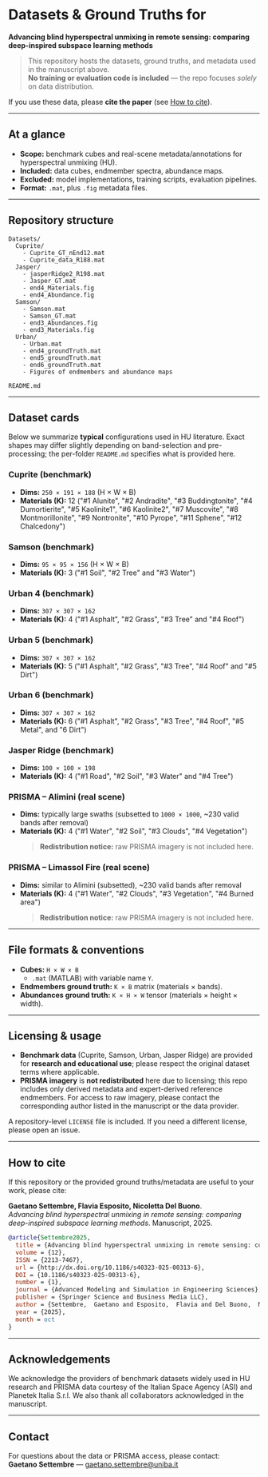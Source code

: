 # Datasets & Ground Truths for
**Advancing blind hyperspectral unmixing in remote sensing: comparing deep-inspired subspace learning methods**

> This repository hosts the datasets, ground truths, and metadata used in the manuscript above.  
> **No training or evaluation code is included** — the repo focuses *solely* on data distribution.

If you use these data, please **cite the paper** (see [How to cite](#how-to-cite)).

---

## At a glance

- **Scope:** benchmark cubes and real-scene metadata/annotations for hyperspectral unmixing (HU).
- **Included:** data cubes, endmember spectra, abundance maps.
- **Excluded:** model implementations, training scripts, evaluation pipelines.
- **Format:** `.mat`, plus `.fig` metadata files.

---

## Repository structure

```
Datasets/
  Cuprite/
    - Cuprite_GT_nEnd12.mat
    - Cuprite_data_R188.mat
  Jasper/
    - jasperRidge2_R198.mat
    - Jasper_GT.mat
    - end4_Materials.fig
    - end4_Abundance.fig
  Samson/
    - Samson.mat
    - Samson_GT.mat
    - end3_Abundances.fig
    - end3_Materials.fig
  Urban/
    - Urban.mat
    - end4_groundTruth.mat
    - end5_groundTruth.mat
    - end6_groundTruth.mat
    - Figures of endmembers and abundance maps

README.md
```


---

## Dataset cards

Below we summarize **typical** configurations used in HU literature. Exact shapes may differ slightly depending on band-selection and pre-processing; the per-folder `README.md` specifies what is provided here.

### Cuprite (benchmark)
- **Dims:** `250 × 191 × 188` (H × W × B)
- **Materials (K):** 12 ("#1 Alunite", "#2 Andradite", "#3 Buddingtonite", "#4 Dumortierite", "#5 Kaolinite1", "#6 Kaolinite2", "#7 Muscovite", "#8 Montmorillonite", "#9 Nontronite", "#10 Pyrope", "#11 Sphene", "#12 Chalcedony")
  
### Samson (benchmark)
- **Dims:** `95 × 95 × 156` (H × W × B)
- **Materials (K):** 3 ("#1 Soil", "#2 Tree" and "#3 Water")

### Urban 4 (benchmark)
- **Dims:** `307 × 307 × 162`
- **Materials (K):** 4 ("#1 Asphalt", "#2 Grass", "#3 Tree" and "#4 Roof")

### Urban 5 (benchmark)
- **Dims:** `307 × 307 × 162`
- **Materials (K):** 5 ("#1 Asphalt", "#2 Grass", "#3 Tree", "#4 Roof" and "#5 Dirt")
  
### Urban 6 (benchmark)
- **Dims:** `307 × 307 × 162`
- **Materials (K):** 6 ("#1 Asphalt", "#2 Grass", "#3 Tree", "#4 Roof", "#5 Metal", and "6 Dirt")

### Jasper Ridge (benchmark)
- **Dims:** `100 × 100 × 198`
- **Materials (K):** 4 ("#1 Road", "#2 Soil", "#3 Water" and "#4 Tree")

### PRISMA – Alimini (real scene)
- **Dims:** typically large swaths (subsetted to `1000 × 1000`, ~230 valid bands after removal)
- **Materials (K):** 4 ("#1 Water", "#2 Soil", "#3 Clouds", "#4 Vegetation")
  > **Redistribution notice:** raw PRISMA imagery is not included here.

### PRISMA – Limassol Fire (real scene)
- **Dims:** similar to Alimini (subsetted), ~230 valid bands after removal
- **Materials (K):** 4 ("#1 Water", "#2 Clouds", "#3 Vegetation", "#4 Burned area")
  > **Redistribution notice:** raw PRISMA imagery is not included here.

---

## File formats & conventions

- **Cubes:** `H × W × B`  
  - `.mat` (MATLAB) with variable name `Y`.  
- **Endmembers ground truth:** `K × B` matrix (materials × bands).  
- **Abundances ground truth:** `K × H × W` tensor (materials × height × width).  

---


## Licensing & usage

- **Benchmark data** (Cuprite, Samson, Urban, Jasper Ridge) are provided for **research and educational use**; please respect the original dataset terms where applicable.
- **PRISMA imagery** is **not redistributed** here due to licensing; this repo includes only derived metadata and expert-derived reference endmembers. For access to raw imagery, please contact the corresponding author listed in the manuscript or the data provider.

A repository-level `LICENSE` file is included. If you need a different license, please open an issue.

---

## How to cite

If this repository or the provided ground truths/metadata are useful to your work, please cite:

**Gaetano Settembre, Flavia Esposito, Nicoletta Del Buono**.  
*Advancing blind hyperspectral unmixing in remote sensing: comparing deep-inspired subspace learning methods*. Manuscript, 2025.

```bibtex
@article{Settembre2025,
  title = {Advancing blind hyperspectral unmixing in remote sensing: comparing deep-inspired subspace learning methods},
  volume = {12},
  ISSN = {2213-7467},
  url = {http://dx.doi.org/10.1186/s40323-025-00313-6},
  DOI = {10.1186/s40323-025-00313-6},
  number = {1},
  journal = {Advanced Modeling and Simulation in Engineering Sciences},
  publisher = {Springer Science and Business Media LLC},
  author = {Settembre,  Gaetano and Esposito,  Flavia and Del Buono,  Nicoletta},
  year = {2025},
  month = oct 
}
```

---

## Acknowledgements

We acknowledge the providers of benchmark datasets widely used in HU research and PRISMA data courtesy of the Italian Space Agency (ASI) and Planetek Italia S.r.l. We also thank all collaborators acknowledged in the manuscript.

---

## Contact

For questions about the data or PRISMA access, please contact:  
**Gaetano Settembre** — gaetano.settembre@uniba.it
